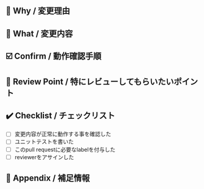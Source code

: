 ## :eyes: Why / 変更理由

## :muscle: What / 変更内容

## :ballot_box_with_check: Confirm / 動作確認手順
<!-- pull request作成者が、実装内容を確認する手順を書きましょう。 -->

## :flashlight: Review Point / 特にレビューしてもらいたいポイント
<!-- pull request作成者が、特にレビューで重点的に確認して欲しい事があればその内容を書きましょう。 -->

## :heavy_check_mark: Checklist / チェックリスト
<!-- pull request作成者が、下記リストの内容を確認・チェックし、レビュワーに情報を共有しましょう。 -->

- [ ] 変更内容が正常に動作する事を確認した
- [ ] ユニットテストを書いた
- [ ] このpull requestに必要なlabelを付与した
- [ ] reviewerをアサインした

## :memo: Appendix / 補足情報
<!-- pull request作成者が、このpull requestの補足や参考情報（関連pr, 記事のリンク 等）があれば記載しましょう。 -->
